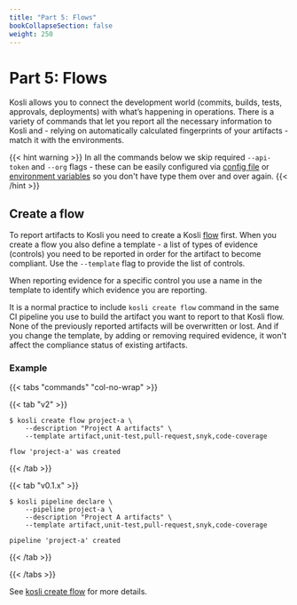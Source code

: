 ```yaml
---
title: "Part 5: Flows"
bookCollapseSection: false
weight: 250
---
```

# Part 5: Flows

Kosli allows you to connect the development world (commits, builds, tests, approvals, deployments) with what’s happening in operations. There is a variety of commands that let you report all the necessary information to Kosli and - relying on automatically calculated fingerprints of your artifacts - match it with the environments.

{{< hint warning >}}
In all the commands below we skip required `--api-token` and `--org` flags - these can be easily configured via [config file](/getting_started/install/#assigning-flags-via-config-files) or [environment variables](/getting_started/install/#assigning-flags-via-environment-variables) so you don't have type them over and over again.
{{< /hint >}}

## Create a flow

To report artifacts to Kosli you need to create a Kosli [flow](/understand_kosli/concepts/#flow) first. When you create a flow you also define a template - a list of types of evidence (controls) you need to be reported in order for the artifact to become compliant. Use the `--template` flag to provide the list of controls. 

When reporting evidence for a specific control you use a name in the template to identify which evidence you are reporting.

It is a normal practice to include `kosli create flow` command in the same CI pipeline you use to build the artifact you want to report to that Kosli flow. None of the previously reported artifacts will be overwritten or lost. And if you change the template, by adding or removing required evidence, it won't affect the compliance status of existing artifacts.

### Example

{{< tabs "commands" "col-no-wrap" >}}

{{< tab "v2" >}}
```
$ kosli create flow project-a \
	--description "Project A artifacts" \
	--template artifact,unit-test,pull-request,snyk,code-coverage

flow 'project-a' was created
```
{{< /tab >}}

{{< tab "v0.1.x" >}}
```
$ kosli pipeline declare \
	--pipeline project-a \
	--description "Project A artifacts" \
	--template artifact,unit-test,pull-request,snyk,code-coverage

pipeline 'project-a' created
```
{{< /tab >}}

{{< /tabs >}}

See [kosli create flow](/client_reference/kosli_create_flow/) for more details. 
